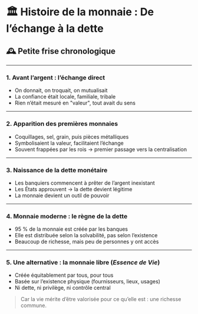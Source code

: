 <!-- Fichier : public/supports/frise-histoire-monnaie.md -->
<!-- Publié sous GNU GPL v3 -->

# 🏛️ Histoire de la monnaie : De l’échange à la dette

## 🕰️ Petite frise chronologique

---

### 1. Avant l’argent : l’échange direct

- On donnait, on troquait, on mutualisait
- La confiance était locale, familiale, tribale
- Rien n’était mesuré en "valeur", tout avait du sens

---

### 2. Apparition des premières monnaies

- Coquillages, sel, grain, puis pièces métalliques
- Symbolisaient la valeur, facilitaient l’échange
- Souvent frappées par les rois → premier passage vers la centralisation

---

### 3. Naissance de la dette monétaire

- Les banquiers commencent à prêter de l’argent inexistant
- Les États approuvent → la dette devient légitime
- La monnaie devient un outil de pouvoir

---

### 4. Monnaie moderne : le règne de la dette

- 95 % de la monnaie est créée par les banques
- Elle est distribuée selon la solvabilité, pas selon l’existence
- Beaucoup de richesse, mais peu de personnes y ont accès

---

### 5. Une alternative : la monnaie libre (*Essence de Vie*)

- Créée équitablement par tous, pour tous
- Basée sur l’existence physique (fournisseurs, lieux, usages)
- Ni dette, ni privilège, ni contrôle central

> Car la vie mérite d’être valorisée pour ce qu’elle est : une richesse commune.